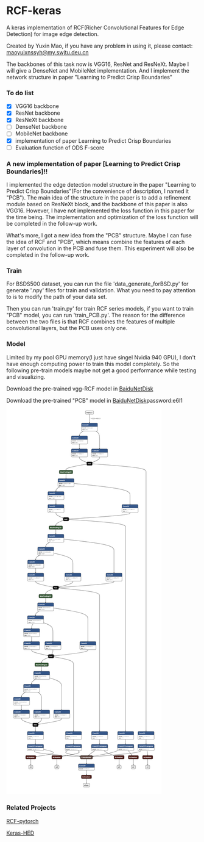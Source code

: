 # RCF-keras
A keras implementation of RCF(Richer Convolutional Features for Edge Detection) for image edge detection.

Created by Yuxin Mao, if you have any problem in using it, please contact: maoyuixnssyh@my.swjtu.deu.cn

The backbones of this task now is VGG16, ResNet and ResNeXt. Maybe I will give a DenseNet and MobileNet implementation. And I implement the network structure in paper "Learning to Predict Crisp Boundaries"

### To do list
- [x] VGG16 backbone
- [x] ResNet backbone
- [x] ResNeXt backbone
- [ ] DenseNet backbone
- [ ] MobileNet backbone
- [x] implementation of paper Learning to Predict Crisp Boundaries
- [ ] Evaluation function of ODS F-score
### A new implementation of paper [Learning to Predict Crisp Boundaries]!!
I implemented the edge detection model structure in the paper "Learning to Predict Crisp Boundaries"(For the convenience of description, I named it "PCB"). The main idea of the structure in the paper is to add a refinement module based on ResNeXt block, and the backbone of this paper is also VGG16. However, I have not implemented the loss function in this paper for the time being. The implementation and optimization of the loss function will be completed in the follow-up work.

What's more, I got a new idea from the "PCB" structure. Maybe I can fuse the idea of RCF and "PCB", which means combine the features of each layer of convolution in the PCB and fuse them. This experiment will also be completed in the follow-up work.
### Train
For BSDS500 dataset, you can run the file 'data_generate_forBSD.py' for generate '.npy' files for train and validation. What you need to pay attention to is to modify the path of your data set.

Then you can run 'train.py' for train RCF series models, if you want to train "PCB" model, you can run 'train_PCB.py'. The reason for the difference between the two files is that RCF combines the features of multiple convolutional layers, but the PCB uses only one.
### Model
Limited by my pool GPU memory(I just have singel Nvidia 940 GPU), I don't have enough computing power to train this model completely. So the following pre-train models maybe not get a good performance while testing and visualizing.

Download the pre-trained vgg-RCF model in [BaiduNetDisk](https://pan.baidu.com/s/1IL3P8Qn-ICGYxbIFojO8XQ)

Download the pre-trained "PCB" model in [BaiduNetDisk](https://pan.baidu.com/s/1oOqbSbx4CY3ZKWzYmCOxag)password:e6l1 
![vgg model struct](https://github.com/fupiao1998/RCF-keras/blob/master/pictures/model%20struct.png)
### Related Projects
[RCF-pytorch](https://github.com/meteorshowers/RCF-pytorch)

[Keras-HED](https://github.com/lc82111/Keras_HED)
